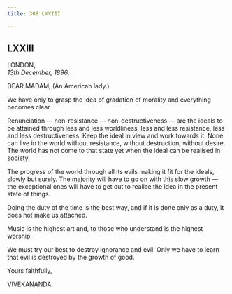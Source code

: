 ```yaml
---
title: 308 LXXIII

---
```

  



## LXXIII

LONDON,  
*13th December, 1896*.

DEAR MADAM, (An American lady.)

We have only to grasp the idea of gradation of morality and everything
becomes clear.

Renunciation — non-resistance — non-destructiveness — are the ideals to
be attained through less and less worldliness, less and less resistance,
less and less destructiveness. Keep the ideal in view and work towards
it. None can live in the world without resistance, without destruction,
without desire. The world has not come to that state yet when the ideal
can be realised in society.

The progress of the world through all its evils making it fit for the
ideals, slowly but surely. The majority will have to go on with this
slow growth — the exceptional ones will have to get out to realise the
idea in the present state of things.

Doing the duty of the time is the best way, and if it is done only as a
duty, it does not make us attached.

Music is the highest art and, to those who understand is the highest
worship.

We must try our best to destroy ignorance and evil. Only we have to
learn that evil is destroyed by the growth of good.

Yours faithfully,

VIVEKANANDA.